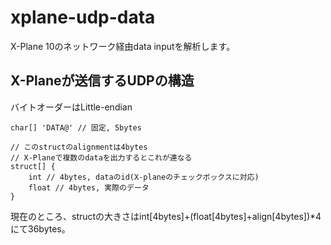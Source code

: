 # xplane-udp-data

X-Plane 10のネットワーク経由data inputを解析します。

## X-Planeが送信するUDPの構造
バイトオーダーはLittle-endian
```
char[] 'DATA@' // 固定, 5bytes

// このstructのalignmentは4bytes
// X-Planeで複数のdataを出力するとこれが連なる
struct[] {
    int // 4bytes, dataのid(X-planeのチェックボックスに対応)
    float // 4bytes, 実際のデータ
}
```
現在のところ、structの大きさはint[4bytes]+(float[4bytes]+align[4bytes])\*4にて36bytes。

